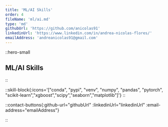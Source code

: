 ```yaml
---
title: 'ML/AI Skills'
order: 4
fileName: 'ml/ai.md'
type: 'md'
githubUrl: 'https://github.com/anicolas91'
linkedinUrl: 'https://www.linkedin.com/in/andrea-nicolas-flores/'
emailAddress: 'andreanicolas91@gmail.com'
---
```


::hero-small

## ML/AI Skills

::

::skill-block{:icons='["conda", "pypi", "venv", "numpy", "pandas", "pytorch", "scikit-learn","xgboost","scipy","seaborn","matplotlib"]'}
::

::contact-buttons{:github-url="githubUrl" :linkedinUrl="linkedinUrl" :email-address="emailAddress"}

::
